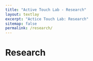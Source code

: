 ```yaml
---
title: "Active Touch Lab - Research"
layout: textlay
excerpt: "Actice Touch Lab: Research"
sitemap: false
permalink: /research/
---
```


# Research


